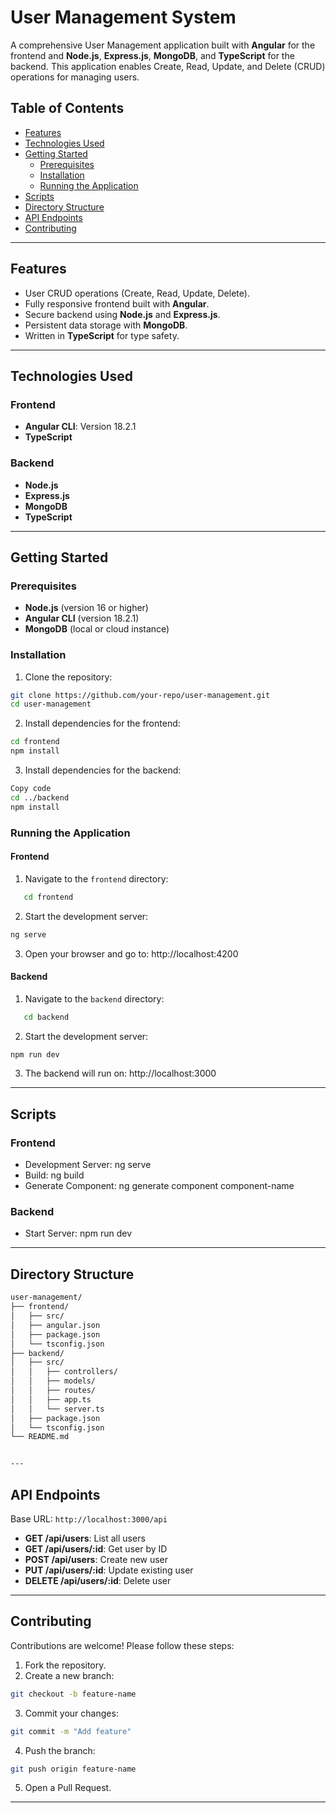 # User Management System

A comprehensive User Management application built with **Angular** for the frontend and **Node.js**, **Express.js**, **MongoDB**, and **TypeScript** for the backend. This application enables Create, Read, Update, and Delete (CRUD) operations for managing users.

## Table of Contents

- [Features](#features)
- [Technologies Used](#technologies-used)
- [Getting Started](#getting-started)
  - [Prerequisites](#prerequisites)
  - [Installation](#installation)
  - [Running the Application](#running-the-application)
- [Scripts](#scripts)
- [Directory Structure](#directory-structure)
- [API Endpoints](#api-endpoints)
- [Contributing](#contributing)

---

## Features

- User CRUD operations (Create, Read, Update, Delete).
- Fully responsive frontend built with **Angular**.
- Secure backend using **Node.js** and **Express.js**.
- Persistent data storage with **MongoDB**.
- Written in **TypeScript** for type safety.

---

## Technologies Used

### Frontend

- **Angular CLI**: Version 18.2.1
- **TypeScript**

### Backend

- **Node.js**
- **Express.js**
- **MongoDB**
- **TypeScript**

---

## Getting Started

### Prerequisites

- **Node.js** (version 16 or higher)
- **Angular CLI** (version 18.2.1)
- **MongoDB** (local or cloud instance)

### Installation

1. Clone the repository:

```bash
git clone https://github.com/your-repo/user-management.git
cd user-management
```

2. Install dependencies for the frontend:

```bash
cd frontend
npm install
```

3. Install dependencies for the backend:

```bash
Copy code
cd ../backend
npm install
```

### Running the Application

#### Frontend

1. Navigate to the `frontend` directory:

```bash
   cd frontend
```

2. Start the development server:

```bash
ng serve
```

3. Open your browser and go to: http://localhost:4200

#### Backend

1. Navigate to the `backend` directory:

```bash
   cd backend
```

2. Start the development server:

```bash
npm run dev
```

3. The backend will run on: http://localhost:3000

---

## Scripts

### Frontend

- Development Server: ng serve
- Build: ng build
- Generate Component: ng generate component component-name

### Backend

- Start Server: npm run dev

---

## Directory Structure

```bash
user-management/
├── frontend/
│   ├── src/
│   ├── angular.json
│   ├── package.json
│   └── tsconfig.json
├── backend/
│   ├── src/
│   │   ├── controllers/
│   │   ├── models/
│   │   ├── routes/
│   │   ├── app.ts
│   │   └── server.ts
│   ├── package.json
│   └── tsconfig.json
└── README.md


---

```

## API Endpoints

Base URL: `http://localhost:3000/api`

- **GET /api/users**: List all users
- **GET /api/users/:id**: Get user by ID
- **POST /api/users**: Create new user
- **PUT /api/users/:id**: Update existing user
- **DELETE /api/users/:id**: Delete user

---

## Contributing

Contributions are welcome! Please follow these steps:

1. Fork the repository.
2. Create a new branch:

```bash
git checkout -b feature-name
```

3. Commit your changes:

```bash
git commit -m "Add feature"
```

4. Push the branch:

```bash
git push origin feature-name
```

5. Open a Pull Request.

---

